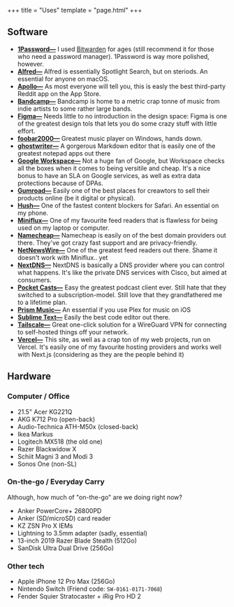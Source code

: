 +++
title = "Uses"
template = "page.html"
+++

## Software
- **[1Password—](https://1password.com)** I used [Bitwarden](https://bitwarden.com) for ages (still recommend it for those who need a password manager). 1Password is way more polished, however.
- **[Alfred—](https://www.alfredapp.com)** Alfred is essentially Spotlight Search, but on steriods. An essential for anyone on macOS.
- **[Apollo—](https://www.apolloapp.io)** As most everyone will tell you, this is easly the best third-party Reddit app on the App Store.
- **[Bandcamp—](https://bandcamp.com)** Bandcamp is home to a metric crap tonne of music from indie artists to some rather large bands.
- **[Figma—](https://www.figma.com)** Needs little to no introduction in the design space: Figma is one of the greatest design tols that lets you do some crazy stuff with little effort.
- **[foobar2000—](https://foobar2000.org)** Greatest music player on Windows, hands down.
- **[ghostwriter—](https://wereturtle.github.io/ghostwriter)** A gorgerous Markdown editor that is easily one of the greatest notepad apps out there
- **[Google Workspace—](https://workspace.google.com)** Not a huge fan of Google, but Workspace checks all the boxes when it comes to being versitile and cheap. It's a nice bonus to have an SLA on Google services, as well as extra data protections because of DPAs.
- **[Gumroad—](https://gumroad.com)** Easily one of the best places for creawtors to sell their products online (be it digital or physical).
- **[Hush—](https://oblador.github.io/hush/)** One of the fastest content blockers for Safari. An essential on my phone.
- **[Miniflux—](https://miniflux.app)** One of my favourite feed readers that is flawless for being used on my laptop or computer.
- **[Namecheap—](https://www.namecheap.com)** Namecheap is easily on of the best domain providers out there. They've got crazy fast support and are privacy-friendly.
- **[NetNewsWire—](https://netnewswire.com)** One of the greatest feed readers out there. Shame it doesn't work with Miniflux.. yet
- **[NextDNS—](https://nextdns.io)** NextDNS is basically a DNS provider where you can control what happens. It's like the private DNS services with Cisco, but aimed at consumers.
- **[Pocket Casts—](https://www.pocketcasts.com)** Easy the greatest podcast client ever. Still hate that they switched to a subscription-model. Still love that they grandfathered me to a lifetime plan.
- **[Prism Music—](https://prism-music.app/)** An essential if you use Plex for music on iOS
- **[Sublime Text—](https://sublimetext.com)** Easily the best code editor out there.
- **[Tailscale—](https://tailscale.com)** Great one-click solution for a WireGuard VPN for connecting to self-hosted things off your network.
- **[Vercel—](https://vercel.com)** This site, as well as a crap ton of my web projects, run on Vercel. It's easily one of my favourite hosting providers and works well with Next.js (considering as they are the people behind it)

## Hardware
### Computer / Office
- 21.5" Acer KG221Q
- AKG K712 Pro (open-back)
- Audio-Technica ATH-M50x (closed-back)
- Ikea Markus
- Logitech MX518 (the old one)
- Razer Blackwidow X
- Schiit Magni 3 and Modi 3
- Sonos One (non-SL)

### On-the-go / Everyday Carry
Although, how much of "on-the-go" are we doing right now?
- Anker PowerCore+ 26800PD
- Anker (SD/microSD) card reader
- KZ ZSN Pro X IEMs
- Lightning to 3.5mm adapter (sadly, essential)
- 13-inch 2019 Razer Blade Stealth (512Go)
- SanDisk Ultra Dual Drive (256Go)

### Other tech
- Apple iPhone 12 Pro Max (256Go)
- Nintendo Switch (Friend code: `SW-0161-0171-7068`)
- Fender Squier Stratocaster + iRig Pro HD 2
